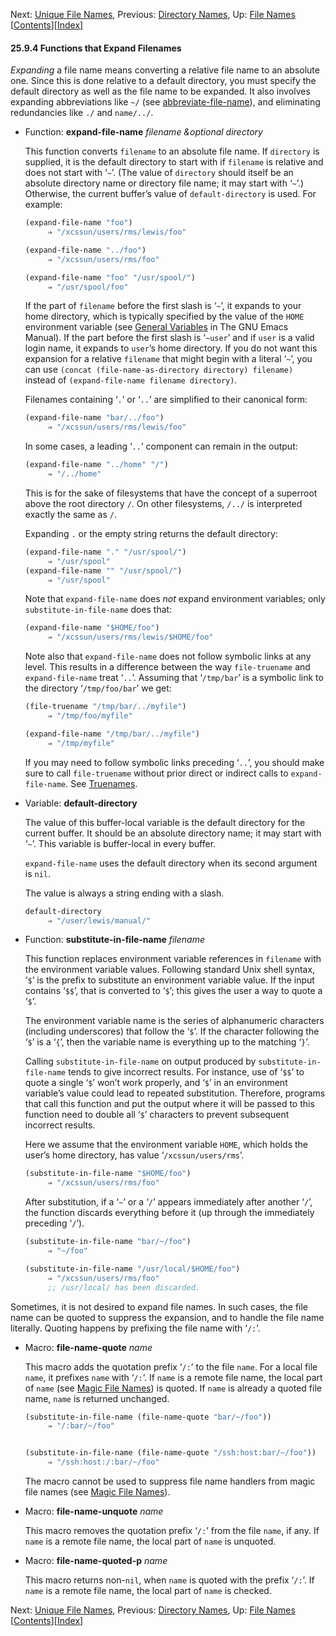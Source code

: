 

Next: [Unique File Names](Unique-File-Names.html), Previous: [Directory Names](Directory-Names.html), Up: [File Names](File-Names.html)   \[[Contents](index.html#SEC_Contents "Table of contents")]\[[Index](Index.html "Index")]

#### 25.9.4 Functions that Expand Filenames

*Expanding* a file name means converting a relative file name to an absolute one. Since this is done relative to a default directory, you must specify the default directory as well as the file name to be expanded. It also involves expanding abbreviations like `~/` (see [abbreviate-file-name](Directory-Names.html#abbreviate_002dfile_002dname)), and eliminating redundancies like `./` and `name/../`.

*   Function: **expand-file-name** *filename \&optional directory*

    This function converts `filename` to an absolute file name. If `directory` is supplied, it is the default directory to start with if `filename` is relative and does not start with ‘`~`’. (The value of `directory` should itself be an absolute directory name or directory file name; it may start with ‘`~`’.) Otherwise, the current buffer’s value of `default-directory` is used. For example:

    ```lisp
    (expand-file-name "foo")
         ⇒ "/xcssun/users/rms/lewis/foo"
    ```

    ```lisp
    (expand-file-name "../foo")
         ⇒ "/xcssun/users/rms/foo"
    ```

    ```lisp
    (expand-file-name "foo" "/usr/spool/")
         ⇒ "/usr/spool/foo"
    ```

    If the part of `filename` before the first slash is ‘`~`’, it expands to your home directory, which is typically specified by the value of the `HOME` environment variable (see [General Variables](https://www.gnu.org/software/emacs/manual/html_node/emacs/General-Variables.html#General-Variables) in The GNU Emacs Manual). If the part before the first slash is ‘`~user`’ and if `user` is a valid login name, it expands to `user`’s home directory. If you do not want this expansion for a relative `filename` that might begin with a literal ‘`~`’, you can use `(concat (file-name-as-directory directory) filename)` instead of `(expand-file-name filename directory)`.

    Filenames containing ‘`.`’ or ‘`..`’ are simplified to their canonical form:

    ```lisp
    (expand-file-name "bar/../foo")
         ⇒ "/xcssun/users/rms/lewis/foo"
    ```

    In some cases, a leading ‘`..`’ component can remain in the output:

    ```lisp
    (expand-file-name "../home" "/")
         ⇒ "/../home"
    ```

    This is for the sake of filesystems that have the concept of a superroot above the root directory `/`. On other filesystems, `/../` is interpreted exactly the same as `/`.

    Expanding `.` or the empty string returns the default directory:

    ```lisp
    (expand-file-name "." "/usr/spool/")
         ⇒ "/usr/spool"
    (expand-file-name "" "/usr/spool/")
         ⇒ "/usr/spool"
    ```

    Note that `expand-file-name` does *not* expand environment variables; only `substitute-in-file-name` does that:

    ```lisp
    (expand-file-name "$HOME/foo")
         ⇒ "/xcssun/users/rms/lewis/$HOME/foo"
    ```

    Note also that `expand-file-name` does not follow symbolic links at any level. This results in a difference between the way `file-truename` and `expand-file-name` treat ‘`..`’. Assuming that ‘`/tmp/bar`’ is a symbolic link to the directory ‘`/tmp/foo/bar`’ we get:

    ```lisp
    (file-truename "/tmp/bar/../myfile")
         ⇒ "/tmp/foo/myfile"
    ```

    ```lisp
    (expand-file-name "/tmp/bar/../myfile")
         ⇒ "/tmp/myfile"
    ```

    If you may need to follow symbolic links preceding ‘`..`’, you should make sure to call `file-truename` without prior direct or indirect calls to `expand-file-name`. See [Truenames](Truenames.html).

<!---->

*   Variable: **default-directory**

    The value of this buffer-local variable is the default directory for the current buffer. It should be an absolute directory name; it may start with ‘`~`’. This variable is buffer-local in every buffer.

    `expand-file-name` uses the default directory when its second argument is `nil`.

    The value is always a string ending with a slash.

    ```lisp
    default-directory
         ⇒ "/user/lewis/manual/"
    ```

<!---->

*   Function: **substitute-in-file-name** *filename*

    This function replaces environment variable references in `filename` with the environment variable values. Following standard Unix shell syntax, ‘`$`’ is the prefix to substitute an environment variable value. If the input contains ‘`$$`’, that is converted to ‘`$`’; this gives the user a way to quote a ‘`$`’.

    The environment variable name is the series of alphanumeric characters (including underscores) that follow the ‘`$`’. If the character following the ‘`$`’ is a ‘`{`’, then the variable name is everything up to the matching ‘`}`’.

    Calling `substitute-in-file-name` on output produced by `substitute-in-file-name` tends to give incorrect results. For instance, use of ‘`$$`’ to quote a single ‘`$`’ won’t work properly, and ‘`$`’ in an environment variable’s value could lead to repeated substitution. Therefore, programs that call this function and put the output where it will be passed to this function need to double all ‘`$`’ characters to prevent subsequent incorrect results.

    Here we assume that the environment variable `HOME`, which holds the user’s home directory, has value ‘`/xcssun/users/rms`’.

    ```lisp
    (substitute-in-file-name "$HOME/foo")
         ⇒ "/xcssun/users/rms/foo"
    ```

    After substitution, if a ‘`~`’ or a ‘`/`’ appears immediately after another ‘`/`’, the function discards everything before it (up through the immediately preceding ‘`/`’).

    ```lisp
    (substitute-in-file-name "bar/~/foo")
         ⇒ "~/foo"
    ```

    ```lisp
    (substitute-in-file-name "/usr/local/$HOME/foo")
         ⇒ "/xcssun/users/rms/foo"
         ;; /usr/local/ has been discarded.
    ```

Sometimes, it is not desired to expand file names. In such cases, the file name can be quoted to suppress the expansion, and to handle the file name literally. Quoting happens by prefixing the file name with ‘`/:`’.

*   Macro: **file-name-quote** *name*

    This macro adds the quotation prefix ‘`/:`’ to the file `name`. For a local file `name`, it prefixes `name` with ‘`/:`’. If `name` is a remote file name, the local part of `name` (see [Magic File Names](Magic-File-Names.html)) is quoted. If `name` is already a quoted file name, `name` is returned unchanged.

    ```lisp
    (substitute-in-file-name (file-name-quote "bar/~/foo"))
         ⇒ "/:bar/~/foo"
    ```

    ```lisp
    ```

    ```lisp
    (substitute-in-file-name (file-name-quote "/ssh:host:bar/~/foo"))
         ⇒ "/ssh:host:/:bar/~/foo"
    ```

    The macro cannot be used to suppress file name handlers from magic file names (see [Magic File Names](Magic-File-Names.html)).

<!---->

*   Macro: **file-name-unquote** *name*

    This macro removes the quotation prefix ‘`/:`’ from the file `name`, if any. If `name` is a remote file name, the local part of `name` is unquoted.

<!---->

*   Macro: **file-name-quoted-p** *name*

    This macro returns non-`nil`, when `name` is quoted with the prefix ‘`/:`’. If `name` is a remote file name, the local part of `name` is checked.

Next: [Unique File Names](Unique-File-Names.html), Previous: [Directory Names](Directory-Names.html), Up: [File Names](File-Names.html)   \[[Contents](index.html#SEC_Contents "Table of contents")]\[[Index](Index.html "Index")]
